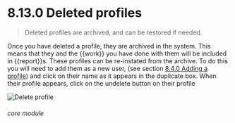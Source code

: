 # 8.13.0    Deleted profiles

> Deleted profiles are archived, and can be restored if needed. 

Once you have deleted a profile, they are archived in the system. This means that they and the {{work}} you have done with them will be included in {{report}}s. These profiles can be re-instated from the archive. To do this you will need to add them as a new user, (see section [8.4.0  Adding a profile](/help/index/v/{{version}}/p/8.4.0)) and click on their name as it appears in the duplicate box. When their profile appears, click on the undelete button on their profile 

![Delete profile]({{imgpath}}181a.png) 

###### core module

